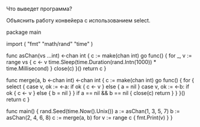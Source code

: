 Что выведет программа?

Объяснить работу конвейера с использованием select.

package main

import (
	"fmt"
	"math/rand"
	"time"
)

func asChan(vs ...int) <-chan int {
	c := make(chan int)
	go func() {
		for _, v := range vs {
			c <- v
			time.Sleep(time.Duration(rand.Intn(1000)) * time.Millisecond)
		}
		close(c)
	}()
	return c
}

func merge(a, b <-chan int) <-chan int {
	c := make(chan int)
	go func() {
		for {
			select {
			case v, ok := <-a:
				if ok {
					c <- v
				} else {
					a = nil
				}
			case v, ok := <-b:
				if ok {
					c <- v
				} else {
					b = nil
				}
			}
			if a == nil && b == nil {
				close(c)
				return
			}
		}
	}()
	return c
}

func main() {
	rand.Seed(time.Now().Unix())
	a := asChan(1, 3, 5, 7)
	b := asChan(2, 4, 6, 8)
	c := merge(a, b)
	for v := range c {
		fmt.Print(v)
	}
}
